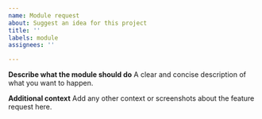 ```yaml
---
name: Module request
about: Suggest an idea for this project
title: ''
labels: module
assignees: ''

---
```


**Describe what the module should do**
A clear and concise description of what you want to happen.

**Additional context**
Add any other context or screenshots about the feature request here.
